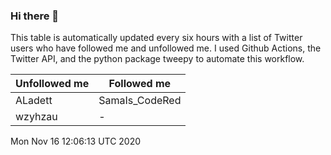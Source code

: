 ### Hi there 👋

This table is automatically updated every six hours with a list of Twitter users who have followed me and unfollowed me. I used Github Actions, the Twitter API, and the python package tweepy to automate this workflow.

| Unfollowed me |  Followed me |
| --- | --- |
|ALadett|SamaIs_CodeRed|
|wzyhzau|-|
Mon Nov 16 12:06:13 UTC 2020
